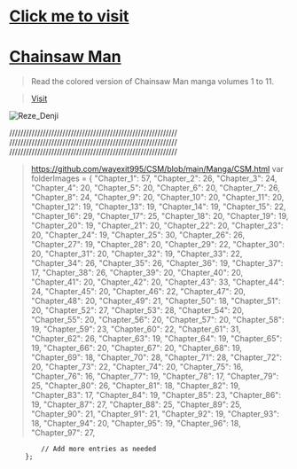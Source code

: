# [Click me to visit](https://wayexit995.github.io/CSM/Manga/Index.html)

# [Chainsaw Man](https://wayexit995.github.io/CSM/Manga/Index.html)

> Read the colored version of Chainsaw Man manga volumes 1 to 11.

> [Visit](https://wayexit995.github.io/CSM/Manga/Index.html)



![Reze_Denji](https://raw.githubusercontent.com/wayexit995/CSM/main/Manga/img/370852667_122098044134026433_3259430490755712967_n.jpg)





////////////////////////////////////////////////////////////
////////////////////////////////////////////////////////////
////////////////////////////////////////////////////////////


> https://github.com/wayexit995/CSM/blob/main/Manga/CSM.html 
> var folderImages = {
        "Chapter_1": 57,
				"Chapter_2": 26,
				"Chapter_3": 24,
				"Chapter_4": 20,
				"Chapter_5": 20,
				"Chapter_6": 20,
				"Chapter_7": 26,
				"Chapter_8": 24,
				"Chapter_9": 20,
				"Chapter_10": 20,
				"Chapter_11": 20,
				"Chapter_12": 19,
				"Chapter_13": 19,
				"Chapter_14": 19,
				"Chapter_15": 22,
				"Chapter_16": 29,
				"Chapter_17": 25,
				"Chapter_18": 20,
				"Chapter_19": 19,
				"Chapter_20": 19,
				"Chapter_21": 20,
				"Chapter_22": 20,
				"Chapter_23": 20,
				"Chapter_24": 19,
				"Chapter_25": 30,
				"Chapter_26": 26,
				"Chapter_27": 19,
				"Chapter_28": 20,
				"Chapter_29": 22,
				"Chapter_30": 20,
				"Chapter_31": 20,
				"Chapter_32": 19,
				"Chapter_33": 22,
				"Chapter_34": 26,
				"Chapter_35": 26,
				"Chapter_36": 19,
				"Chapter_37": 17,
				"Chapter_38": 26,
				"Chapter_39": 20,
				"Chapter_40": 20,
				"Chapter_41": 20,
				"Chapter_42": 20,
				"Chapter_43": 33,
				"Chapter_44": 24,
				"Chapter_45": 20,
				"Chapter_46": 22,
				"Chapter_47": 20,
				"Chapter_48": 20,
				"Chapter_49": 21,
				"Chapter_50": 18,
				"Chapter_51": 20,
				"Chapter_52": 27,
				"Chapter_53": 28,
				"Chapter_54": 20,
				"Chapter_55": 20,
				"Chapter_56": 20,
				"Chapter_57": 20,
				"Chapter_58": 19,
				"Chapter_59": 23,
				"Chapter_60": 22,
				"Chapter_61": 31,
				"Chapter_62": 26,
				"Chapter_63": 19,
				"Chapter_64": 19,
				"Chapter_65": 19,
				"Chapter_66": 20,
				"Chapter_67": 20,
				"Chapter_68": 19,
				"Chapter_69": 18,
				"Chapter_70": 28,
				"Chapter_71": 28,
				"Chapter_72": 20,
				"Chapter_73": 22,
				"Chapter_74": 20,
				"Chapter_75": 16,
				"Chapter_76": 16,
				"Chapter_77": 19,
				"Chapter_78": 17,
				"Chapter_79": 25,
				"Chapter_80": 26,
				"Chapter_81": 18,
				"Chapter_82": 19,
				"Chapter_83": 17,
				"Chapter_84": 19,
				"Chapter_85": 23,
				"Chapter_86": 19,
				"Chapter_87": 27,
				"Chapter_88": 25,
				"Chapter_89": 25,
				"Chapter_90": 21,
				"Chapter_91": 21,
				"Chapter_92": 19,
				"Chapter_93": 18,
				"Chapter_94": 20,
				"Chapter_95": 19,
				"Chapter_96": 18,
				"Chapter_97": 27,
            
            // Add more entries as needed
        };
